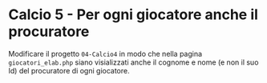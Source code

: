 # Calcio 5 - Per ogni giocatore anche il procuratore
Modificare il progetto `04-Calcio4` in modo che nella pagina `giocatori_elab.php` siano visializzati anche il cognome e nome (e non il suo Id) del procuratore di ogni giocatore.